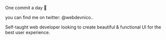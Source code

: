 One commit a day 🫡

you can find me on twitter: @webdevnico..

Self-taught web developer looking to create beautiful & functional UI for the best user experience.



<!---
Nico-Dominguez/Nico-Dominguez is a ✨ special ✨ repository because its `README.md` (this file) appears on your GitHub profile.
You can click the Preview link to take a look at your changes.
--->
